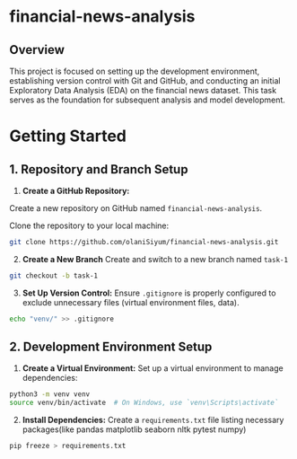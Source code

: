 # financial-news-analysis
## Overview
This project is focused on setting up the development environment, establishing version control with Git and GitHub, and conducting an initial Exploratory Data Analysis (EDA) on the financial news dataset. This task serves as the foundation for subsequent analysis and model development.
# Getting Started
## 1. Repository and Branch Setup
1. **Create a GitHub Repository:**

Create a new repository on GitHub named `financial-news-analysis`.

Clone the repository to your local machine:
```bash
git clone https://github.com/olaniSiyum/financial-news-analysis.git
```
2. **Create a New Branch**
Create and switch to a new branch named `task-1`
```bash
git checkout -b task-1
```
3. **Set Up Version Control:**
Ensure `.gitignore` is properly configured to exclude unnecessary files (virtual environment files, data).
```bash
echo "venv/" >> .gitignore
```
## 2. Development Environment Setup
1. **Create a Virtual Environment:**
Set up a virtual environment to manage dependencies:
```bash
python3 -m venv venv
source venv/bin/activate  # On Windows, use `venv\Scripts\activate`
```
2. **Install Dependencies:**
Create a `requirements.txt` file listing necessary packages(like pandas
matplotlib seaborn nltk pytest numpy)
```bash
pip freeze > requirements.txt
```

